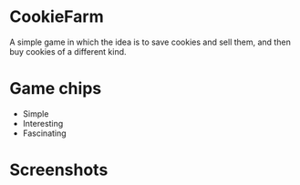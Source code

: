 # CookieFarm
A simple game in which the idea is to save cookies and sell them, and then buy cookies of a different kind.
# Game chips
- Simple 
- Interesting 
- Fascinating
# Screenshots
